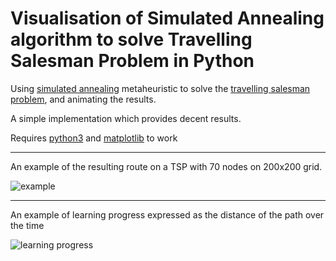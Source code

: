 Visualisation of Simulated Annealing algorithm to solve Travelling Salesman Problem in Python
=======
Using [simulated annealing](https://en.wikipedia.org/wiki/Simulated_annealing) metaheuristic to solve the [travelling salesman problem](https://en.wikipedia.org/wiki/Travelling_salesman_problem), and animating the results. 

A simple implementation which provides decent results.

Requires [python3](https://docs.python.org/3/) and [matplotlib](https://matplotlib.org/) to work

--------

An example of the resulting route on a TSP with 70 nodes on 200x200 grid.

![example](https://thumbs.gfycat.com/GrossDirectHermitcrab-size_restricted.gif)

-------

An example of learning progress expressed as the distance of the path over the time

![learning progress](https://i.imgur.com/5TssVpU.png)



